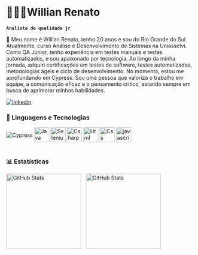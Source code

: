 # 👨🏻‍💻Willian Renato

**`Analista de qualidade jr`**

🧪 Meu nome é Willian Renato, tenho 20 anos e sou do Rio Grande do Sul. Atualmente, curso Análise e Desenvolvimento de Sistemas na Uniasselvi. Como QA Júnior, tenho experiência em testes manuais e testes automatizados, e sou apaixonado por tecnologia. Ao longo da minha jornada, adquiri certificações em testes de software, testes automatizados, metodologias ágeis e ciclo de desenvolvimento. No momento, estou me aprofundando em Cypress. Sou uma pessoa que valoriza o trabalho em equipe, a comunicação eficaz e o pensamento crítico, estando sempre em busca de aprimorar minhas habilidades.

[![linkedin](https://img.shields.io/badge/LinkedIn-0077B5?style=for-the-badge&logo=linkedin&logoColor=white)](https://www.linkedin.com/in/willian-renato-rodrigues-pereira-911b10200)

### 🤖 Linguagens e Tecnologias

<div style="display: inline_block">
 <img align="center" alt="Cypress" src="https://skillicons.dev/icons?i=cypress" />
 <img align="center" alt="Java" src="https://cdn.jsdelivr.net/gh/devicons/devicon@latest/icons/java/java-plain.svg" height="40" alt="java logo"  />
  <img align="center" alt="Selenium" src="https://cdn.jsdelivr.net/gh/devicons/devicon/icons/selenium/selenium-original.svg" height="40" alt="selenium logo"  />
  <img align="center" alt="Csharp" src="https://cdn.jsdelivr.net/gh/devicons/devicon@latest/icons/csharp/csharp-plain.svg" height="40" alt="csharp logo"  />
 <img align="center" alt="Html"  src="https://cdn.jsdelivr.net/gh/devicons/devicon@latest/icons/html5/html5-original-wordmark.svg" height="40" alt="html logo"  />
 <img align="center" alt="Css" src="https://cdn.jsdelivr.net/gh/devicons/devicon@latest/icons/css3/css3-original-wordmark.svg" height="40" alt="css logo"  />
 <img align="center" alt="javascript" src="https://cdn.jsdelivr.net/gh/devicons/devicon@latest/icons/javascript/javascript-original.svg" height="40" alt="javascript logo"  />
 
          
</div><br/>

### 📊 Estatísticas

<p>
  <img 
    align="left" 
    alt="GitHub Stats" 
    height="200" 
    style="padding-right: 10px;" 
    src="https://github-readme-stats.vercel.app/api?username=WillianRRP&show_icons=true&theme=tokyonight&include_all_commits=true&locale=pt-br" 
  />

<img 
      align="left" 
      alt="GitHub Stats" 
      height="200" 
      src="https://github-readme-stats.vercel.app/api/top-langs/?username=WillianRRP&theme=tokyonight&layout=compact&custom_title=Tecnologias&langs_count=9" 
  />

  </p>

